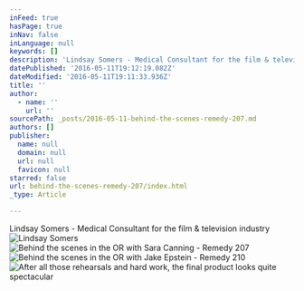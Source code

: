 ```yaml
---
inFeed: true
hasPage: true
inNav: false
inLanguage: null
keywords: []
description: 'Lindsay Somers - Medical Consultant for the film & television industry'
datePublished: '2016-05-11T19:12:19.082Z'
dateModified: '2016-05-11T19:11:33.936Z'
title: ''
author:
  - name: ''
    url: ''
sourcePath: _posts/2016-05-11-behind-the-scenes-remedy-207.md
authors: []
publisher:
  name: null
  domain: null
  url: null
  favicon: null
starred: false
url: behind-the-scenes-remedy-207/index.html
_type: Article

---
```

Lindsay Somers - Medical Consultant for the film & television industry
![Lindsay Somers](https://the-grid-user-content.s3-us-west-2.amazonaws.com/a52b563f-565d-4d2b-b0e1-79e7957fb73b.jpg)
![Behind the scenes in the OR with Sara Canning - Remedy 207](https://the-grid-user-content.s3-us-west-2.amazonaws.com/2b197017-b5d4-4135-b67d-248bdc6f0cdf.jpg)
![Behind the scenes in the OR with Jake Epstein - Remedy 210](https://the-grid-user-content.s3-us-west-2.amazonaws.com/bf72c60b-2721-4412-b04a-9b28bab4a937.jpg)
![After all those rehearsals and hard work, the final product looks quite spectacular](https://s3-us-west-2.amazonaws.com/the-grid-img/p/22b63e0288b18ab10eb40940460b7d2afa1cc59a.png)